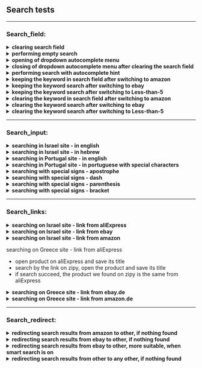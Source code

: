 
## Search tests
----

### Search_field:


<details>
<summary><strong>clearing search field</strong></summary> 
<p>   
     
- open main page
- enter search keyword and then clear the field
- if succeed, then the field will be empty 
</p>
</details> 

<details>
<summary><strong>performing empty search</strong></summary> 
<p>   
     		  		
- open main page
- enter search keyword and then clear the field
- if succeed, then the field will be empty and the "type a product name" message will shake
</p>
</details> 
		
<details>
<summary><strong>opening of dropdown autocomplete menu</strong></summary>  
<p>   
      
- open main page
- enter search keyword
- if succeed, then a dropdown menu with autocomplete hints will open
</p>
</details> 
		         
<details>
<summary><strong>closing of dropdown autocomplete menu after clearing the search field</strong></summary> 
 <p>   
    
- open main page
- enter search keyword
- clear the search field
- if succeed, then a dropdown menu will close
</p>
</details> 
		 		
<details>
<summary><strong>performing search with autocomplete hint</strong></summary> 
<p>   
     
- open main page
- enter search keyword
- choose the first hint and save its name
- save the new search name
- if search succeed correctly, the search field contains the hint and there is option for ordering the results
</p>
</details> 
		   
<details>
<summary><strong>keeping the keyword in search field after switching to amazon</strong></summary> 
  
- open main page
- enter search keyword
- switch to amazon
- if succeed, then a search field will keep the keyword
</p>
</details> 
		    
<details>
<summary><strong>keeping the keyword search after switching to ebay</strong></summary> 
  
- open main page
- enter search keyword
- switch to ebay
- if succeed, then a search field will keep the keyword	
</p>
</details> 
			  
 <details>
 <summary><strong>keeping the keyword search after switching to Less-than-5</strong></summary> 
<p>   
     
- open main page
- enter search keyword
- switch to Less-than-5
- if succeed, then a search field will keep the keyword	
</p>
</details> 
				   		
<details>
<summary><strong>clearing the keyword in search field after switching to amazon</strong></summary> 
<p>   
     
- open main page
- perform search and then clear the field
- switch to amazon
- if succeed, then a search field will be empty
</p>
</details> 
		   
<details>
<summary><strong>clearing the keyword search after switching to ebay</strong></summary> 
<p>   
     
- open main page
- perform search and then clear the field
- switch to ebay
- if succeed, then a search field will be empty
</p>
</details> 
		    
<details>
<summary><strong>clearing the keyword search after switching to Less-than-5</strong></summary> 
<p>   
     
- open main page
- perform search and then clear the field
- switch to Less-than-5
- if succeed, then a search field will be empty
</p>
</details> 

----
 
### Search_input:

<details>
<summary><strong>searching in Israel site - in english</strong></summary> 
<p>   
     
- open the main page
- perform search and open the product
- if search succeed, there is option for ordering the results 
</p>
</details> 
   
<details>
<summary><strong>searching in Israel site - in hebrew</strong></summary> 
<p>   
     
- open the main page
- perform search and open the product
- if search succeed, there is option for ordering the results 
</p>
</details> 
		  
<details>
<summary><strong>searching in Portugal site - in english</strong></summary> 
<p>   
     
- open the main page
- perform search and open the product
- if search succeed, there is option for ordering the results  
</p>
</details> 
   
<details>
<summary><strong>searching in Portugal site - in portuguese with special characters</strong></summary> 
<p>   
     
- open the main page
- perform search with the first part of special characters in portuguese
- perform another search with the second part of special characters in portuguese
- if search succeed, there is option for ordering the results in both cases 
</p>
</details> 
		
<details>
<summary><strong>searching with special signs - apostrophe</strong></summary> 
<p>   
     
- open the main page
- perform search and open the product
- if search succeed correctly, the element we were looking for did not change, and there is option for ordering the results
</p>
</details> 
   
<details>
<summary><strong>searching with special signs - dash</strong></summary> 
<p>   
     
- open the main page
- perform search and open the product
- if search succeed correctly, the element we were looking for did not change, and there is option for ordering the results
</p>
</details> 
		   
<details>
<summary><strong>searching with special signs - parenthesis</strong></summary> 
 <p>   
    
- open the main page
- perform search and open the product
- if search succeed correctly, the element we were looking for did not change, and there is option for ordering the results
</p>
</details> 
   
<details>
<summary><strong>searching with special signs - bracket</strong></summary> 
<p>   
     
- open the main page
- perform search and open the product
- if search succeed correctly, the element we were looking for did not change, and there is option for ordering the results
</p>
</details> 

----
 
### Search_links:</strong></summary> 

<details>
<summary><strong>searching on Israel site - link from aliExpress</strong></summary> 
<p>   
   
- open product on aliExpress and save its title
- search by the link on zipy, open the product and save its title 
- if search succeed, the product we found on zipy is the same from aliExpress
</p>
</details> 
   
<details>
<summary><strong>searching on Israel site - link from ebay</strong></summary> 
 <p>   
   
- open product on ebay and save its title
- search by the link on zipy, open the product and save its title 
- if search succeed, the product we found on zipy is the same from ebay 
</p>
</details> 
   
<details>
<summary><strong>searching on Israel site - link from amazon</strong></summary> 
<p>   
     
- open product on amazon and save its title
- search by the link on zipy, open the product and save its title 
- if search succeed, the product we found on zipy is the same from amazon   
</p>
</details> 
   
 </strong></summary> searching on Greece site - link from aliExpress</strong></summary> 
 <p>   
    
- open product on aliExpress and save its title
- search by the link on zipy, open the product and save its title 
- if search succeed, the product we found on zipy is the same from aliExpress
</p>
</details> 
   
<details>
<summary><strong>searching on Greece site - link from ebay.de</strong></summary> 
 <p>   
    
- open product on ebay.de and save its title
- search by the link on zipy, open the product and save its title 
- if search succeed, the product we found on zipy is the same from ebay.de 
 </p>
</details> 
   
<details>
<summary><strong>searching on Greece site - link from amazon.de</strong></summary> 
<p>   
   
- open product on amazon.de and save its title
- search by the link on zipy, open the product and save its title 
- if search succeed, the product we found on zipy is the same from amazon.de   
</p>
</details> 

----
  
### Search_redirect:

<details>
<summary><strong>redirecting search results from amazon to other, if nothing found</strong></summary> 
<p>   
     
- open main amazon page
- perform search for a product that is definitely not on the site
- if replaced, there is an appropriate message
</p>
</details> 
   
<details>
<summary><strong>redirecting search results from ebay to other, if nothing found</strong></summary>  
<p>   
     
- open main ebay page
- perform search for a product that is definitely not on the site
- turn off smart search
- if replaced, there is an appropriate message
 </p>
</details> 
          
<details>
<summary><strong>redirecting search results from ebay to other, more suitable, when smart search is on</strong></summary> 
<p>   
     
- open main ebay page
- perform search for a product that is definitely not on the site
- turn off smart search
- turn it on back
- if replaced, there is an appropriate message
</p>
</details> 
   
<details>
<summary><strong>redirecting search results from other to any other, if nothing found</strong></summary> 
 <p>   
    
- open main aliExpress page
- perform search for a product that is definitely not on the site
- if replaced, there is an appropriate message		
</p>
</details> 
  
